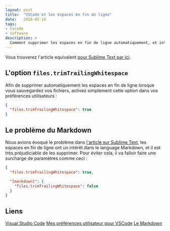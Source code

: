 ```yaml
---
layout: post
title:  "VSCode et les espaces en fin de ligne"
date:   2018-05-16
tags:
- vscode
- software
description: >
  Comment supprimer les espaces en fin de ligne automatiquement, et intelligemment ?
---
```


<aside><p>Vous trouverez l'article equivalent <a href="https://blog.smarchal.com/sublime-text-espaces-fin-de-ligne">pour Sublime Text par ici</a>.</p></aside>

## L'option `files.trimTrailingWhitespace`

Afin de supprimer automatiquement les espaces en fin de ligne lorsque vous sauvegardez vos fichiers, activez simplement cette option dans vos préférences utilisateurs :

```json
{
  "files.trimTrailingWhitespace": true
}
```

## Le problème du Markdown

Nous avions évoqué le problème dans [l'article sur Sublime Text](https://blog.smarchal.com/sublime-text-espaces-fin-de-ligne), les espaces en fin de ligne ont un intérêt dans le language Markdown, et il est très préjudiciable de les supprimer.
Pour éviter cela, il va falloir faire une surcharge de paramètres comme ceci :

```json
{
  "files.trimTrailingWhitespace": true,

  "[markdown]": {
    "files.trimTrailingWhitespace": false
  }
}
```


## Liens
[Visual Studio Code](https://code.visualstudio.com/)
[Mes préférences utilisateur pour VSCode](https://gist.github.com/zessx/b7875430f23eda960df7f344158ff3ca)
[Le Markdown](https://fr.wikipedia.org/wiki/Markdown)
